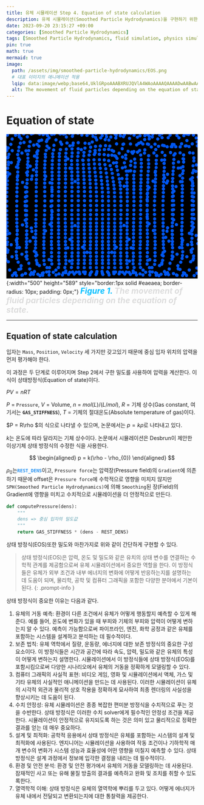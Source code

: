 ```yaml
---
title: 유체 시뮬레이션 Step 4. Equation of state calculation
description: 유체 시뮬레이션(Smoothed Particle Hydrodynamics)을 구현하기 위한 네 번째 걸음
date: 2023-09-20 23:15:27 +09:00
categories: [Smoothed Particle Hydrodynamics]
tags: [Smoothed Particle Hydrodynamics, fluid simulation, physics simulation, 유체 시뮬레이션, fluid, 유체, 물리 시뮬레이션, 입자 시뮬레이션, Particles, 입자]
pin: true
math: true
mermaid: true
image:
  path: /assets/img/smoothed-particle-hydrodynamics/EOS.png
  # 대표 이미지의 애니메이션 적용
  lqip: data:image/webp;base64,UklGRpoAAABXRUJQVlA4WAoAAAAQAAAADwAABwAAQUxQSDIAAAARL0AmbZurmr57yyIiqE8oiG0bejIYEQTgqiDA9vqnsUSI6H+oAERp2HZ65qP/VIAWAFZQOCBCAAAA8AEAnQEqEAAIAAVAfCWkAALp8sF8rgRgAP7o9FDvMCkMde9PK7euH5M1m6VWoDXf2FkP3BqV0ZYbO6NA/VFIAAAA
  alt: The movement of fluid particles depending on the equation of state.
---
```

<!--  -->
# **Equation of state**
![평활 입자 유체역학 커널 그림](/assets/img/smoothed-particle-hydrodynamics/EOS.png){:width="500" height="589" style="border:1px solid #eaeaea; border-radius: 10px; padding: 0px;"} 
_**<span style="color:deepskyblue; font-size:150%">Figure 1. </span>
<span style="color:gainsboro;font-size:150%">The movement of fluid particles depending on the equation of state.</span>**_
<hr>

## Equation of state calculation ##

입자는 `Mass`, `Position`, `Velocity` 세 가지만 갖고있기 때문에 중심 입자 위치의 압력을 먼저 평가해야 한다.

이 과정은 두 단계로 이루어지며 Step 2에서 구한 밀도를 사용하여 압력을 계산한다. 이 식이 상태방정식(Equation of state)이다.

$PV = nRT$

$P$ = `Pressure`, $V$ = Volume, $n$ = $mol(L)/(L/mol)$, $R$ = 기체 상수(Gas constant, 여기서는 **`GAS_STIFFNESS`**), $T$ = 기체의 절대온도(Absolute temperature of gas)이다.

$P = R\rho $의 식으로 나타낼 수 있으며, 논문에서는 $p = k\rho$로 나타내고 있다.

$k$는 온도에 따라 달라지는 기체 상수이다. 논문에서 시뮬레이션은 Desbrun이 제안한 이상기체 상태 방정식의 수정한 식을 사용한다.

$$
\begin{aligned}
  p = k(\rho - \rho_{0})
\end{aligned}
$$

$ρ_{0}$는<span style="color: rgb(36,144,241)"><code><b>REST_DENS</b></code></span>이고, `Pressure force`는 압력장(Pressure field)의 `Gradient`에 의존하기 때문에 offset은 `Pressure force`에 수학적으로 영향을 미치지 않지만 `SPH(Smoothed Particle Hydrodynamics)`에 의해 `Smoothing`된 장(Field)의 Gradient에 영향을 미치고 수치적으로 시뮬레이션을 더 안정적으로 만든다.

```python
def computePressure(dens):
    """
    dens => 중심 입자의 밀도값
    """
    return GAS_STIFFNESS * (dens - REST_DENS)
```

상태 방정식(EOS)또한 밀도와 마찬가지로 위와 같이 간단하게 구현할 수 있다.

>상태 방정식(EOS)은 압력, 온도 및 밀도와 같은 유치의 상태 변수를 연결하는 수학적 관계를 제공함으로써 유체 시뮬레이션에서 중요한 역할을 한다. 이 방정식들은 유체가 외부 조건과 내부 에너지의 변화에 어떻게 반응하는지를 설명하는 데 도움이 되며, 물리학, 공학 및 컴퓨터 그래픽을 포함한 다양한 분야에서 기본이 된다.
{: .prompt-info }

상태 방정식이 중요한 이유는 다음과 같다.

1. 유체의 거동 예측: 환경이 다른 조건에서 유체가 어떻게 행동할지 예측할 수 있게 해준다. 예를 들어, 온도에 변화가 있을 때 부피와 기체의 부피와 압력이 어떻게 변하는지 알 수 있다. 예측이 가능함으로써 파이프라인, 엔진, 화학 공정과 같은 유체를 포함하는 시스템을 설계하고 분석하는 데 필수적이다.
2. 보존 법칙: 유체 역학에서 질량, 운동량, 에너지에 대한 보존 방정식의 중요한 구성 요소이다. 이 방정식들은 시간과 공간에 따라 속도, 압력, 밀도와 같은 유체의 특성이 어떻게 변하는지 설명한다. 시뮬레이션에서 이 방정식들에 상태 방정식(EOS)를 포함시킴으로써 다양한 시나리오에서 유체의 거동을 정확하게 모델링할 수 있다.
3. 컴퓨터 그래픽의 사실적 표현: 비디오 게임, 영화 및 시뮬레이션에서 액체, 가스 및 기타 유체의 사실적인 애니메이션을 만드는 데 사용된다. 이러한 시뮬레이션이 유체의 시각적 외관과 물리적 상호 작용을 정확하게 묘사하여 최종 렌더링의 사실성을 향상시키는 데 도움이 된다.
4. 수치 안정성: 유체 시뮬레이션은 종종 복잡한 편미분 방정식을 수치적으로 푸는 것을 수반한다. 상태 방정식은 이러한 수치 solver에게 필수적인 안정성 조건을 제공한다. 시뮬레이션이 안정적으로 유지되도록 하는 것은 의미 있고 물리적으로 정확한 결과를 얻는 데 매우 중요하다.
5. 설계 및 최적화: 공학적 응용에서 상태 방정식은 유체를 포함하는 시스템의 설계 및 최적화에 사용된다. 엔지니어는 시뮬레이션을 사용하여 작동 조건이나 기하학적 매개 변수의 변화가 시스템 성능과 효율성에 어떤 영향을 미칠지 예측할 수 있다. 상태 방정식은 설계 과정에서 정보에 입각한 결정을 내리는 데 필수적이다.
6. 환경 및 안전 분석: 환경 및 안전 평가에서 유체의 거동을 모델링하는 데 사용된다. 잠재적인 사고 또는 유해 물질 방출의 결과를 예측하고 완화 및 조치를 취할 수 있도록한다.
7. 열역학적 이해: 상태 방정식은 유체의 열역학에 뿌리를 두고 있다. 어떻게 에너지가 유체 내에서 전달되고 변환되는지에 대한 통찰력을 제공한다.